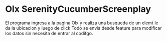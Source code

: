 # Olx SerenityCucumberScreenplay
El  programa ingresa  a la pagina Olx y realiza una busqueda de un elemt  le da la ubicacion y luego de  click 
Todo se envia desde feature para modificar los datos sin necesita de entrar al codifgo.
